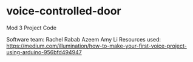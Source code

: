 # voice-controlled-door

Mod 3 Project Code

Software team:
Rachel
Rabab Azeem
Amy Li
Resources used:
https://medium.com/illumination/how-to-make-your-first-voice-project-using-arduino-956bfd494947